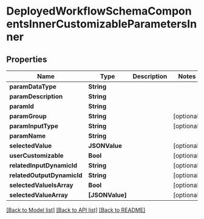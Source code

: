 # DeployedWorkflowSchemaComponentsInnerCustomizableParametersInner

## Properties
Name | Type | Description | Notes
------------ | ------------- | ------------- | -------------
**paramDataType** | **String** |  | 
**paramDescription** | **String** |  | 
**paramId** | **String** |  | 
**paramGroup** | **String** |  | [optional] 
**paramInputType** | **String** |  | [optional] 
**paramName** | **String** |  | 
**selectedValue** | **JSONValue** |  | [optional] 
**userCustomizable** | **Bool** |  | [optional] 
**relatedInputDynamicId** | **String** |  | [optional] 
**relatedOutputDynamicId** | **String** |  | [optional] 
**selectedValueIsArray** | **Bool** |  | [optional] 
**selectedValueArray** | **[JSONValue]** |  | [optional] 

[[Back to Model list]](../README.md#documentation-for-models) [[Back to API list]](../README.md#documentation-for-api-endpoints) [[Back to README]](../README.md)


